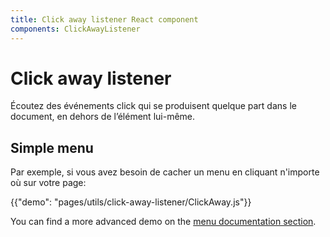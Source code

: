 ```yaml
---
title: Click away listener React component
components: ClickAwayListener
---
```


# Click away listener

<p class="description">Écoutez des événements click qui se produisent quelque part dans le document, en dehors de l’élément lui-même.</p>

## Simple menu

Par exemple, si vous avez besoin de cacher un menu en cliquant n'importe où sur votre page:

{{"demo": "pages/utils/click-away-listener/ClickAway.js"}}

You can find a more advanced demo on the [menu documentation section](/demos/menus/#menulist-composition).
